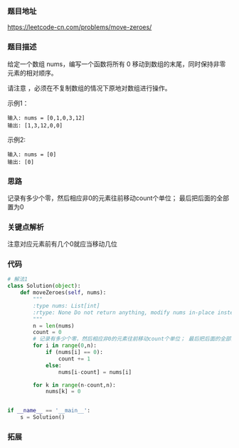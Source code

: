 ### 题目地址
https://leetcode-cn.com/problems/move-zeroes/

### 题目描述
给定一个数组 nums，编写一个函数将所有 0 移动到数组的末尾，同时保持非零元素的相对顺序。

请注意 ，必须在不复制数组的情况下原地对数组进行操作。

示例1：
```shell
输入: nums = [0,1,0,3,12]
输出: [1,3,12,0,0]
```
示例2:
```shell
输入: nums = [0]
输出: [0]
```

### 思路
记录有多少个零，然后相应非0的元素往前移动count个单位； 最后把后面的全部置为0
### 关键点解析
注意对应元素前有几个0就应当移动几位

### 代码

```python
# 解法1
class Solution(object):
    def moveZeroes(self, nums):
        """
        :type nums: List[int]
        :rtype: None Do not return anything, modify nums in-place instead.
        """
        n = len(nums)
        count = 0
        # 记录有多少个零，然后相应非0的元素往前移动count个单位； 最后把后面的全部置为0
        for i in range(0,n):
            if (nums[i] == 0):
                count += 1
            else:
                nums[i-count] = nums[i]

        for k in range(n-count,n):
            nums[k] = 0


if __name__ == '__main__':
    s = Solution()

```

### 拓展

